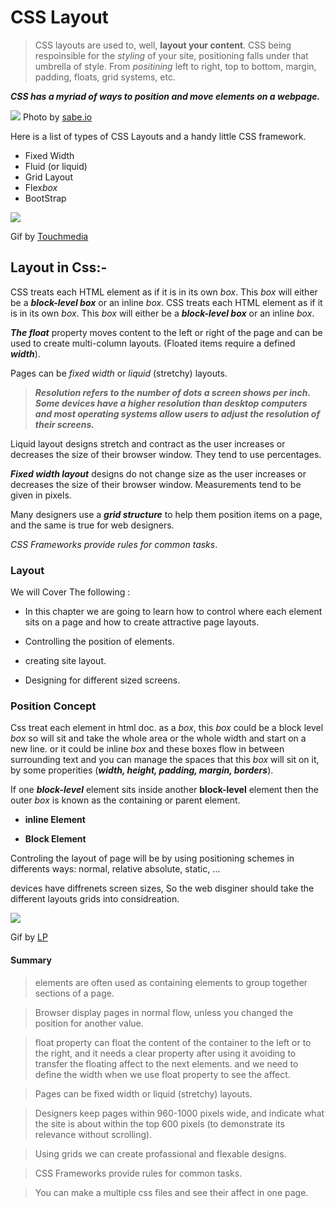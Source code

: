 # CSS Layout

> CSS layouts are used to, well, **layout your content**. CSS being respoinsible for the *styling* of your site, positioning falls under that umbrella of style. From *positining* left to right, top to bottom, margin, padding, floats, grid systems, etc.

***CSS has a myriad of ways to position and move elements on a webpage.***

![ ](https://sabe.io/classes/css/hero.png)
Photo by [sabe.io](https://sabe.io/classes/css/hero.png)

Here is a list of types of CSS Layouts and a handy little CSS framework.

- Fixed Width
- Fluid (or liquid)
- Grid Layout
- Flex*box*
- BootStrap

![ ](https://www.touchmediaads.com/myimg/b1.3.gif)

Gif by [Touchmedia](https://www.touchmediaads.com/myimg/b1.3.gif)

## Layout in Css:-

CSS treats each HTML element as if it is in its own *box*. This *box* will either be a ***block-level box*** or an inline *box*. CSS treats each HTML element as if it is in its own *box*. This *box* will either be a ***block-level box*** or an inline *box*.

***The float*** property moves content to the left or right of the page and can be used to create multi-column layouts. (Floated items require a defined ***width***).

Pages can be *fixed width* or *liquid* (stretchy) layouts.

> ***Resolution refers to the number of dots a screen shows per inch. Some devices have a higher resolution than desktop computers and most operating systems allow users to adjust the resolution of their screens.***

Liquid layout designs stretch and contract as the user increases or decreases the size of their browser window. They tend to use percentages.

***Fixed width layout*** designs do not change size as the user increases or decreases the size of their browser window. Measurements tend to be given in pixels.

Many designers use a ***grid structure*** to help them position items on a page, and the same is true for web designers.

*CSS Frameworks provide rules for common tasks*.

### Layout

We will Cover The following :

- In this chapter we are going to learn how to control where each element sits on a page and how to create attractive page layouts.

- Controlling the position of elements.

- creating site layout.

- Designing for different sized screens.

### Position Concept

Css treat each element in html doc. as a *box*, this *box* could be a block level *box* so will sit and take the whole area or the whole width and start on a new line. or it could be inline *box* and these boxes flow in between surrounding text and you can manage the spaces that this *box* will sit on it, by some properities (***width, height, padding, margin, borders***).

If one ***block-level*** element sits inside another **block-level** element then the outer *box* is known as the containing or parent element.

- **inline Element**

- **Block Element**

Controling the layout of page will be by using positioning schemes in differents ways: normal, relative absolute, static, …

devices have diffrenets screen sizes, So the web disginer should take the different layouts grids into considreation.

![ ](https://www.logicalposition.com/img/websites/responsive-white-bg.gif)

Gif by [LP](https://www.logicalposition.com/)

#### Summary

> elements are often used as containing elements to group together sections of a page.

> Browser display pages in normal flow, unless you changed the position for another value.

> float property can float the content of the container to the left or to the right, and it needs a clear property after using it avoiding to transfer the floating affect to the next elements. and we need to define the width when we use float property to see the affect.

> Pages can be fixed width or liquid (stretchy) layouts.

> Designers keep pages within 960-1000 pixels wide, and indicate  what the site is about within the top 600 pixels (to demonstrate its relevance without scrolling).

> Using grids we can create profassional and flexable designs.

> CSS Frameworks provide rules for common tasks.

> You can make a multiple css files and see their affect in one page.
